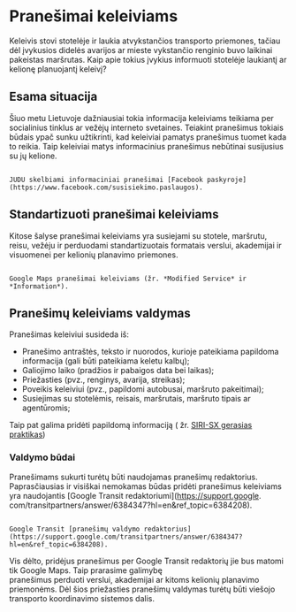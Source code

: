 # Pranešimai keleiviams

Keleivis stovi stotelėje ir laukia atvykstančios transporto priemones, tačiau dėl įvykusios didelės avarijos ar
mieste vykstančio renginio buvo laikinai pakeistas maršrutas. Kaip apie tokius įvykius informuoti stotelėje
laukiantį ar kelionę planuojantį keleivį?

## Esama situacija

Šiuo metu Lietuvoje dažniausiai tokia informacija keleiviams teikiama per socialinius tinklus ar vežėjų interneto
svetaines. Teiakint pranešimus tokiais būdais ypač sunku užtikrinti, kad keleiviai pamatys pranešimus tuomet kada to
reikia. Taip keleiviai matys informacinius pranešimus nebūtinai susijusius su jų kelione.

```{figure} /images/sprendimai/pranesimai-keleiviams/73-autobusas-pasikeitimai.png

JUDU skelbiami informaciniai pranešimai [Facebook paskyroje](https://www.facebook.com/susisiekimo.paslaugos). 
```

## Standartizuoti pranešimai keleiviams

Kitose šalyse pranešimai keleiviams yra susiejami su stotele, maršrutu, reisu, vežėju ir perduodami
standartizuotais formatais verslui, akademijai ir visuomenei per kelionių planavimo priemones.

```{figure} /images/apps/google-maps/google-maps-service-alerts.jpg

Google Maps pranešimai keleiviams (žr. *Modified Service* ir *Information*). 
```

## Pranešimų keleiviams valdymas

Pranešimas keleiviui susideda iš:

- Pranešimo antraštės, teksto ir nuorodos, kurioje pateikiama papildoma informacija (gali būti pateikiama keletu
  kalbų);
- Galiojimo laiko (pradžios ir pabaigos data bei laikas);
- Priežasties (pvz., renginys, avarija, streikas);
- Poveikis keleiviui (pvz., papildomi autobusai, maršruto pakeitimai);
- Susiejimas su stotelėmis, reisais, maršrutais, maršruto tipais ar agentūromis;

Taip pat galima pridėti papildomą informaciją (
žr. [SIRI-SX gerasias praktikas](https://www.rtig.org.uk/system/files/documents/RTIG-PR015-D003-0.2%20SIRI-SX%20Best%20Practice.pdf))

### Valdymo būdai
Pranešimams sukurti turėtų būti naudojamas pranešimų redaktorius. Paprasčiausias ir visiškai nemokamas būdas pridėti 
pranešimus keleiviams yra naudojantis [Google Transit redaktoriumi](https://support.google.
com/transitpartners/answer/6384347?hl=en&ref_topic=6384208).

```{figure} /images/sprendimai/pranesimai-keleiviams/google-transit-service-alerts-editor.png

Google Transit [pranešimų valdymo redaktorius](https://support.google.com/transitpartners/answer/6384347?hl=en&ref_topic=6384208).
```

Vis dėlto, pridėjus pranešimus per Google Transit redaktorių jie bus matomi tik Google Maps. Taip prarasime galimybę  
pranešimus perduoti verslui, akademijai ar kitoms kelionių planavimo priemonėms. Dėl šios priežasties pranešimų 
valdymas turėtų būti viešojo transporto koordinavimo sistemos dalis.